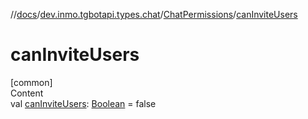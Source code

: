 //[docs](../../../index.md)/[dev.inmo.tgbotapi.types.chat](../index.md)/[ChatPermissions](index.md)/[canInviteUsers](can-invite-users.md)



# canInviteUsers  
[common]  
Content  
val [canInviteUsers](can-invite-users.md): [Boolean](https://kotlinlang.org/api/latest/jvm/stdlib/kotlin/-boolean/index.html) = false  



